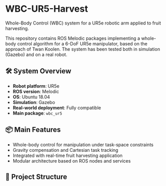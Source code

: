 # WBC-UR5-Harvest

Whole-Body Control (WBC) system for a UR5e robotic arm applied to fruit harvesting.

This repository contains ROS Melodic packages implementing a whole-body control algorithm for a 6-DoF UR5e manipulator, based on the approach of Twan Koolen. The system has been tested both in simulation (Gazebo) and on a real robot.

## 🛠 System Overview
- **Robot platform**: UR5e
- **ROS version**: Melodic
- **OS**: Ubuntu 18.04
- **Simulation**: Gazebo
- **Real-world deployment**: Fully compatible
- **Main package**: `wbc_ur5`

## 📦 Main Features
- Whole-body control for manipulation under task-space constraints
- Gravity compensation and Cartesian task tracking
- Integrated with real-time fruit harvesting application
- Modular architecture based on ROS nodes and services

## 📁 Project Structure


